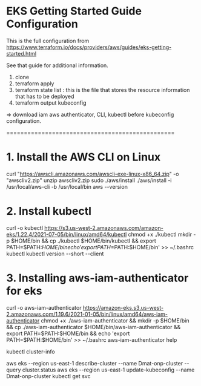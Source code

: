 # EKS Getting Started Guide Configuration

This is the full configuration from https://www.terraform.io/docs/providers/aws/guides/eks-getting-started.html

See that guide for additional information.

1. clone
2. terraform apply
3. terraform state list : this is the file that stores the resource information that has to be deployed
4. terraform output kubeconfig

=> download iam aws authenticator, CLI, kubectl before kubeconfig configuration.

================================================

# 1. Install the AWS CLI on Linux

curl "https://awscli.amazonaws.com/awscli-exe-linux-x86_64.zip" -o "awscliv2.zip"
unzip awscliv2.zip
sudo ./aws/install
./aws/install -i /usr/local/aws-cli -b /usr/local/bin
aws --version

# 2. Install kubectl

curl -o kubectl https://s3.us-west-2.amazonaws.com/amazon-eks/1.22.4/2021-07-05/bin/linux/amd64/kubectl
chmod +x ./kubectl
mkdir -p $HOME/bin && cp ./kubectl $HOME/bin/kubectl && export PATH=$PATH:$HOME/bin
echo 'export PATH=$PATH:$HOME/bin' >> ~/.bashrc
kubectl
kubectl version --short --client

# 3. Installing aws-iam-authenticator for eks
curl -o aws-iam-authenticator https://amazon-eks.s3.us-west-2.amazonaws.com/1.19.6/2021-01-05/bin/linux/amd64/aws-iam-authenticator
chmod +x ./aws-iam-authenticator &&  mkdir -p $HOME/bin && cp ./aws-iam-authenticator $HOME/bin/aws-iam-authenticator && export PATH=$PATH:$HOME/bin && echo 'export PATH=$PATH:$HOME/bin' >> ~/.bashrc
aws-iam-authenticator help

kubectl cluster-info

aws eks --region us-east-1 describe-cluster --name Dmat-onp-cluster --query cluster.status
aws eks --region us-east-1 update-kubeconfig --name Dmat-onp-cluster
kubectl get svc

